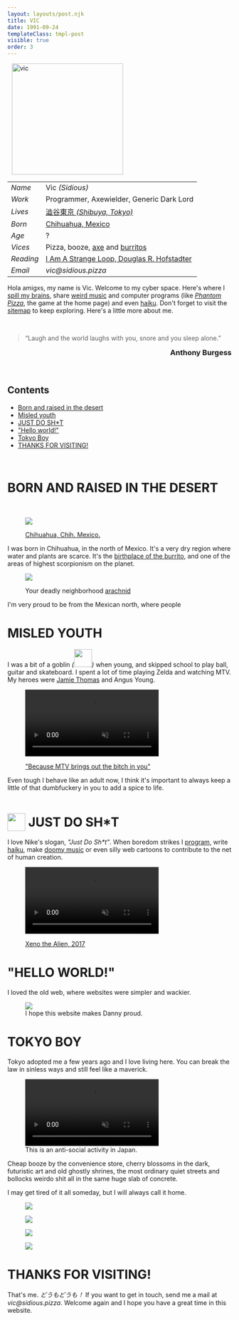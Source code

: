 ```yaml
---
layout: layouts/post.njk
title: VIC
date: 1991-09-24
templateClass: tmpl-post
visible: true
order: 3
---
```


<style>
.vic-pic {
  margin: 10px;
  & > picture > img {
    width: 250px; 
  }
}

</style>

<script type="module" src="/@/programs/vicsAge.mjs"></script>

<div class="info">

<figure class="vic-pic">
  <picture>

<img inline alt="vic" src="/@/images/vic.jpg"/>

  </picture>
</figure>

  <article>

|           |                                                                                                 |
| --------- | ----------------------------------------------------------------------------------------------- |
| _Name_    | Vic _(Sidious)_                                                                                 |
| _Work_    | Programmer, Axewielder, Generic Dark Lord                                                       |
| _Lives_   | [澁谷東京 <em>(Shibuya, Tokyo)</em>](https://goo.gl/maps/1YfuGi5HYgRpBjN7A)                     |
| _Born_    | [Chihuahua, Mexico](https://goo.gl/maps/Ja9LxnZ6kosdRa586)                                      |
| _Age_     | <span id="age">?</span>                                                                         |
| _Vices_   | Pizza, booze, [axe](https://youtu.be/en7EKL1pX5w) and [burritos](https://youtu.be/YZRtE9I5w7k)  |
| _Reading_ | [I Am A Strange Loop, Douglas R. Hofstadter](https://en.wikipedia.org/wiki/I_Am_a_Strange_Loop) |
| _Email_   | _vic‎@‎sidious.pizza_                                                                           |

  </article>
</div>

Hola amigxs, my name is Vic. Welcome to my cyber space. Here's where I [spill my brains](/weblog), share [weird music](/swims) and computer programs (like [_Phantom Pizza_](/phantompizza), the game at the home page) and even [haiku](/kaminari-no-ura). Don't forget to visit the [sitemap](/sitemap) to keep exploring. Here's a little more about me.

<br>

> “Laugh and the world laughs with you, snore and you sleep alone.”

<h3 style="display: block; text-align: right; margin-top: 0; margin-bottom: 1rem;">Anthony Burgess</h3>

<br>

<section class="contents">

# Contents

- [Born and raised in the desert](#born-and-raised)
- [Misled youth](#misled-youth)
- [JUST DO SH\*T](#just-do-shit)
- ["Hello world!"](#hello-world)
- [Tokyo Boy](#tokyo-boy)
- [THANKS FOR VISITING!](#thanks-for-visiting)

</section>

<br>

<a name="born-and-raised"></a>

# BORN AND RAISED IN THE DESERT

<br>

<figure>
  <picture>

<img inline src="/@/images/chihuahua.jpeg">

  </picture>
  <figcaption>

[Chihuahua, Chih. Mexico.](https://en.wikipedia.org/wiki/Chihuahua_City)

  </figcaption>
</figure>

I was born in Chihuahua, in the north of Mexico. It's a very dry region where water and plants are scarce. It's the [birthplace of the burrito](https://en.wikipedia.org/wiki/Burrito#:~:text=Burritos%20are%20a%20traditional%20food%20of%20Ciudad%20Ju%C3%A1rez%2C%20a%20city%20bordering%20El%20Paso%2C%20Texas%2C%20in%20the%20northern%20Mexican%20state%20of%20Chihuahua%2C%20where%20people%20buy%20them%20at%20restaurants%20and%20roadside%20stands.%20Northern%20Mexican%20border%20towns%20like%20Villa%20Ahumada%20have%20an%20established%20reputation%20for%20serving%20burritos.), and one of the areas of highest scorpionism on the planet.

<figure>
  <picture>

<img inline src="/@/images/scorpionism.png">

  </picture>
  <figcaption>

Your deadly neighborhood [arachnid](https://en.wikipedia.org/wiki/Scorpion#:~:text=Scorpions%20are%20xerocoles%2C%20meaning%20they%20primarily%20live%20in%20deserts%2C)

  </figcaption>
</figure>

I'm very proud to be from the Mexican north, where people

<a name="misled-youth"></a>

# MISLED YOUTH

I was a bit of a goblin _(<img inline src="/@/images/goblin.png" width=40 style="display: inline-block" />)_ when young, and skipped school to play ball, guitar and skateboard. I spent a lot of time playing Zelda and watching MTV. My heroes were [Jamie Thomas](https://www.youtube.com/watch?v=452Oxqm4E3Y) and Angus Young.

<figure>
  <picture>

<video autoplay muted loop>
  <source src="/@/movies/angus.mp4" type="video/mp4">
</video>

  </picture>
  <figcaption>

["Because MTV brings out the bitch in you"](https://zeroskateboards.com/pages/jamie-thomas)

  </figcaption>
</figure>

Even tough I behave like an adult now, I think it's important to always keep a little of that dumbfuckery in you to add a spice to life.

[//]: <> (Growing up in the dawn of internet age was special. I was the first kid in my family to make friends out of a computer, and network with people around the world. I got to be one of the admins of a Pokémon forum.)

<a name="just-do-shit"></a>

# <img inline width=40 style="transform: translateY(10px)" src="/@/images/swoosh.png" /> JUST DO SH\*T

I love Nike's slogan, _"Just Do Sh\*t"_. When boredom strikes I [program](https://github.com/sidiousvic), write [haiku](/kaminari-no-ura), make [doomy music](/swims) or even silly web cartoons to contribute to the net of human creation.

<figure>
  <picture>

<video autoplay muted loop>
  <source src="/@/movies/surfing-with-the-alien.mp4" type="video/mp4">
</video>

  </picture>
  <figcaption>

[Xeno the Alien, 2017](https://www.youtube.com/watch?v=cu3iGtqeYD4)

  </figcaption>
</figure>

<a name="hello-world"></a>

# "HELLO WORLD!"

I loved the old web, where websites were simpler and wackier.

<figure>
  <picture>

<img inline src="/@/images/dannys-homepage.png">

  </picture>

<figcaption>
I hope this website makes Danny proud.
</figcaption>
</figure>

<a name="tokyo-boy"></a>

# TOKYO BOY

Tokyo adopted me a few years ago and I love living here. You can break the law in sinless ways and still feel like a maverick.

<figure>
  <picture>

<video autoplay muted loop>
  <source src="/@/movies/vic-skating-tokyo.mp4" type="video/mp4">
</video>

  </picture>
  <figcaption>
  This is an anti-social activity in Japan.
  </figcaption>
</figure>

Cheap booze by the convenience store, cherry blossoms in the dark, futuristic art and old ghostly shrines, the most ordinary quiet streets and bollocks weirdo shit all in the same huge slab of concrete.

I may get tired of it all someday, but I will always call it home.

<div class="picture-grid"> 
<figure>
  <picture>

<img inline src="/@/images/tokyo.gif">

  </picture>
</figure>

<figure>
  <picture>

<img inline src="/@/images/cherry-blossoms-at-nite.gif">

  </picture>
</figure>

<figure>
  <picture>

<img inline src="/@/images/apa-hotel-blues.gif">

  </picture>
</figure>

<figure>
  <picture>

<img inline src="/@/images/skyline-tokyo.gif">

  </picture>
</figure>
</div>

<a name="thanks-for-visiting"></a>

# THANKS FOR VISITING!

That's me. _どうもどうも！_ If you want to get in touch, send me a mail at _vic‎@‎sidious.pizza_. Welcome again and I hope you have a great time in this website.

<br>
<br>
